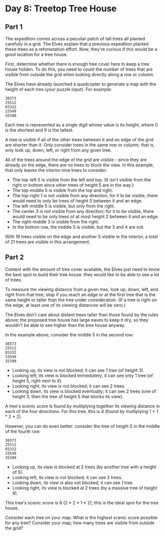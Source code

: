 # Day 8: Treetop Tree House

## Part 1

The expedition comes across a peculiar patch of tall trees all planted carefully in a grid. The Elves explain that a previous expedition planted these trees as a reforestation effort. Now, they're curious if this would be a good location for a tree house.

First, determine whether there is enough tree cover here to keep a tree house hidden. To do this, you need to count the number of trees that are visible from outside the grid when looking directly along a row or column.

The Elves have already launched a quadcopter to generate a map with the height of each tree (your puzzle input). For example:

```
30373
25512
65332
33549
35390
```

Each tree is represented as a single digit whose value is its height, where 0 is the shortest and 9 is the tallest.

A tree is visible if all of the other trees between it and an edge of the grid are shorter than it. Only consider trees in the same row or column; that is, only look up, down, left, or right from any given tree.

All of the trees around the edge of the grid are visible - since they are already on the edge, there are no trees to block the view. In this example, that only leaves the interior nine trees to consider:

 -  The top-left 5 is visible from the left and top. (It isn't visible from the right or bottom since other trees of height 5 are in the way.)
 -  The top-middle 5 is visible from the top and right.
 -  The top-right 1 is not visible from any direction; for it to be visible, there would need to only be trees of height 0 between it and an edge.
 -  The left-middle 5 is visible, but only from the right.
 -  The center 3 is not visible from any direction; for it to be visible, there would need to be only trees of at most height 2 between it and an edge.
 -  The right-middle 3 is visible from the right.
 -  In the bottom row, the middle 5 is visible, but the 3 and 4 are not.

With 16 trees visible on the edge and another 5 visible in the interior, a total of 21 trees are visible in this arrangement.

## Part 2

Content with the amount of tree cover available, the Elves just need to know the best spot to build their tree house: they would like to be able to see a lot of trees.

To measure the viewing distance from a given tree, look up, down, left, and right from that tree; stop if you reach an edge or at the first tree that is the same height or taller than the tree under consideration. (If a tree is right on the edge, at least one of its viewing distances will be zero.)

The Elves don't care about distant trees taller than those found by the rules above; the proposed tree house has large eaves to keep it dry, so they wouldn't be able to see higher than the tree house anyway.

In the example above, consider the middle 5 in the second row:

```
30373
25512
65332
33549
35390
```

 -  Looking up, its view is not blocked; it can see 1 tree (of height 3).
 -  Looking left, its view is blocked immediately; it can see only 1 tree (of height 5, right next to it).
 -  Looking right, its view is not blocked; it can see 2 trees.
 -  Looking down, its view is blocked eventually; it can see 2 trees (one of height 3, then the tree of height 5 that blocks its view).

A tree's scenic score is found by multiplying together its viewing distance in each of the four directions. For this tree, this is 4 (found by multiplying 1 * 1 * 2 * 2).

However, you can do even better: consider the tree of height 5 in the middle of the fourth row:

```
30373
25512
65332
33549
35390
```

 -  Looking up, its view is blocked at 2 trees (by another tree with a height of 5).
 -  Looking left, its view is not blocked; it can see 2 trees.
 -  Looking down, its view is also not blocked; it can see 1 tree.
 -  Looking right, its view is blocked at 2 trees (by a massive tree of height 9).

This tree's scenic score is 8 (2 * 2 * 1 * 2); this is the ideal spot for the tree house.

Consider each tree on your map. What is the highest scenic score possible for any tree?
Consider your map; how many trees are visible from outside the grid?
